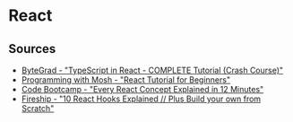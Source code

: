 # React

## Sources
- [ByteGrad - "TypeScript in React - COMPLETE Tutorial (Crash Course)"](https://www.youtube.com/watch?v=TPACABQTHvM)
- [Programming with Mosh - "React Tutorial for Beginners"](https://www.youtube.com/watch?v=SqcY0GlETPk)
- [Code Bootcamp - "Every React Concept Explained in 12 Minutes"](https://www.youtube.com/watch?v=wIyHSOugGGw)
- [Fireship - "10 React Hooks Explained // Plus Build your own from Scratch"](https://www.youtube.com/watch?v=TNhaISOUy6Q)

